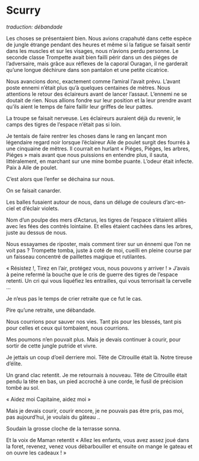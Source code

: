 # Scurry

*traduction: débandade*



Les choses se présentaient bien. Nous avions crapahuté dans cette espèce de jungle étrange pendant des heures et même si la fatigue se faisait sentir dans les muscles et sur les visages, nous n’avions perdu personne. Le seconde classe Trompette avait bien failli périr dans un des piéges de l’adversaire, mais grâce aux réflexes de la caporal Ouragan, il ne garderait qu’une longue déchirure dans son pantalon et une petite cicatrice. 

Nous avancions donc, exactement comme l’amiral l’avait prévu. L’avant poste ennemi n’était plus qu’à quelques centaines de mètres. Nous attentions le retour des éclaireurs avant de lancer l’assaut. L’ennemi ne se doutait de rien. Nous allions fondre sur leur position et la leur prendre avant qu’ils aient le temps de faire faillir leur griffes de leur pattes. 

La troupe se faisait nerveuse. Les éclaireurs auraient déjà du revenir, le camps des tigres de l’espace n’était pas si loin. 

Je tentais de faire rentrer les choses dans le rang en lançant mon légendaire regard noir lorsque l’éclaireur Aile de poulet surgit des fourrés à une cinquaine de mêtres. Il courrait en hurlant « Piéges, Piéges, les arbres, Piéges » mais avant que nous puissions en entendre plus, il sauta, littéralement, en marchant sur une mine bombe puante. L’odeur était infecte. Paix à Aile de poulet. 

C’est alors que l’enfer se déchaina sur nous. 

On se faisait canarder. 

Les balles fusaient autour de nous, dans un déluge de couleurs d’arc-en-ciel et d’éclair violets. 

Nom  d’un poulpe des mers d’Actarus, les tigres de l’espace s’étaient alliés avec les fées des contrés lointaine. Et elles étaient cachées dans les arbres, juste au dessus de nous. 

Nous essayames de riposter, mais comment tirer sur un énnemi que l’on ne voit pas ?  Trompette tomba, juste à coté de moi, cueilli en pleine course par un faisseau concentré de paillettes magique et rutilantes.

« Résistez !, Tirez en l’air, protégez vous, nous pouvons y arriver ! » J’avais à peine refermé la bouche que le cris de guerre des tigres de l’espace retenti. Un cri qui vous liquéfiez les entrailles, qui vous terrorisait la cervelle … 

Je n’eus pas le temps de crier retraite que ce fut le cas. 

Pire qu’une retraite, une débandade. 

Nous courrions pour sauver nos vies. Tant pis pour les blessés, tant pis pour celles et ceux qui tombaient, nous courrions. 

Mes poumons n’en pouvait plus. Mais je devais continuer à courir, pour sortir de cette jungle putride et vivre. 

Je jettais un coup d’oeil derriere moi. Tête de Citrouille était là. Notre tireuse d’élite. 

Un grand clac retentit. Je me retournais à nouveau. Tête de Citrouille était pendu la tête en bas, un pied accroché à une corde, le fusil de précision tombé au sol. 

« Aidez moi Capitaine, aidez moi »

Mais je devais courir, courir encore, je ne pouvais pas être pris, pas moi, pas aujourd’hui, je voulais du gâteau .. 

Soudain la grosse cloche de la terrasse sonna. 

Et la voix de Maman retentit « Allez les enfants, vous avez assez joué dans la foret, revenez, venez vous débarbouiller et ensuite on mange le gateau et on ouvre les cadeaux ! »
